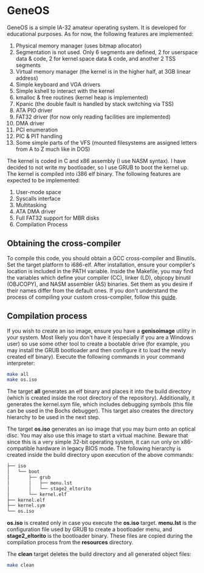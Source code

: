 # GeneOS
GeneOS is a simple IA-32 amateur operating system. It is developed for educational purposes. 
As for now, the following features are implemented:

1. Physical memory manager (uses bitmap allocator)
2. Segmentation is not used. Only 6 segments are defined, 2 for userspace data & code, 2 for kernel space data & code, and another 2 TSS segments
3. Virtual memory manager (the kernel is in the higher half, at 3GB linear address)
4. Simple keyboard and VGA drivers
5. Simple kshell to interact with the kernel
6. kmalloc & free routines (kernel heap is implemented)
7. Kpanic (the double fault is handled by stack switching via TSS)
8. ATA PIO driver
9. FAT32 driver (for now only reading facilities are implemented)
10. DMA driver
11. PCI enumeration
12. PIC & PIT handling
13. Some simple parts of the VFS (mounted filesystems are assigned letters from A to Z much like in DOS)

The kernel is coded in C and x86 assembly (I use NASM syntax). I have decided to not write my bootloader, 
so I use GRUB to boot the kernel up. The kernel is compiled into i386 elf binary.
The following features are expected to be implemented:

1. User-mode space
2. Syscalls interface
3. Multitasking
4. ATA DMA driver
5. Full FAT32 support for MBR disks
6. Compilation Process

## Obtaining the cross-compiler

To compile this code, you should obtain a GCC cross-compiler and Binutils. Set the target platform to i686-elf.
After installation, ensure your compiler's location is included in the PATH variable.
Inside the Makefile, you may find the variables which define your compiler (CC), linker (LD), 
objcopy binutil (OBJCOPY), and NASM assembler (AS) binaries. Set them as you desire if their names differ from the default ones.
If you don't understand the process of compiling your custom cross-compiler, follow this [guide](https://wiki.osdev.org/GCC_Cross-Compiler).

## Compilation process

If you wish to create an iso image, ensure you have a **genisoimage** utility in your system. Most likely 
you don't have it (especially if you are a Windows user) so use some other tool to create a bootable drive
(for example, you may install the GRUB bootloader and then configure it to load the newly created elf binary). 
Execute the following commands in your command interpreter:

```bash
make all
make os.iso
```

The target **all** generates an elf binary and places it into the build directory (which is created inside the root
directory of the repository). Additionally, it generates the kernel.sym file, which includes debugging symbols 
(this file can be used in the Bochs debugger). This target also creates the directory hierarchy to be used in the next step. 

The target **os.iso** generates an iso image that you may burn onto an optical disc. You may also use this image to 
start a virtual machine. Beware that since this is a very simple 32-bit operating system, it can run only on x86-compatible hardware in legacy BIOS mode.
The following hierarchy is created inside the build directory upon execution of the above commands:

```bash
├── iso
│   └── boot
│       ├── grub
│       │   ├── menu.lst
│       │   └── stage2_eltorito
│       └── kernel.elf
├── kernel.elf
├── kernel.sym
└── os.iso
```

**os.iso** is created only in case you execute the **os.iso** target. 
**menu.lst** is the configuration file used by GRUB to create a bootloader menu, and **stage2_eltorito** is the bootloader binary. 
These files are copied during the compilation process from the **resources** directory.  

The **clean** target deletes the build directory and all generated object files:

```bash
make clean
```

